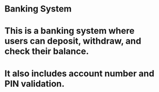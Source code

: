 # Banking System
# This is a banking system where users can deposit, withdraw, and check their balance.
# It also includes account number and PIN validation.
